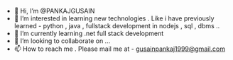 - 👋 Hi, I’m @PANKAJGUSAIN
- 👀 I’m interested in learning new technologies . Like i have previously learned - python , java , fullstack development in nodejs , sql , dbms ..
- 🌱 I’m currently learning .net full stack development
- 💞️ I’m looking to collaborate on ...
- 📫 How to reach me . Please mail me at - gusainpankaj1999@gmail.com

<!---
PANKAJGUSAIN/PANKAJGUSAIN is a ✨ special ✨ repository because its `README.md` (this file) appears on your GitHub profile.
You can click the Preview link to take a look at your changes.
--->
